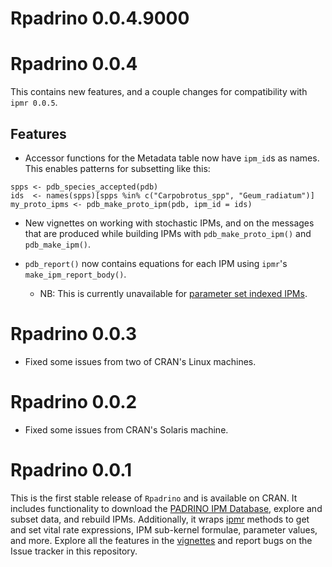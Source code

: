 # Rpadrino 0.0.4.9000


# Rpadrino 0.0.4

This contains new features, and a couple changes for compatibility with `ipmr 0.0.5`. 

## Features

- Accessor functions for the Metadata table now have `ipm_id`s as names. This enables patterns for subsetting like this:

```
spps <- pdb_species_accepted(pdb)
ids  <- names(spps)[spps %in% c("Carpobrotus_spp", "Geum_radiatum")]
my_proto_ipms <- pdb_make_proto_ipm(pdb, ipm_id = ids)

```

- New vignettes on working with stochastic IPMs, and on the messages that are produced while building IPMs with `pdb_make_proto_ipm()` and `pdb_make_ipm()`.

- `pdb_report()` now contains equations for each IPM using `ipmr`'s `make_ipm_report_body()`. 

    + NB: This is currently unavailable for [parameter set indexed IPMs](https://levisc8.github.io/ipmr/articles/index-notation.html).

# Rpadrino 0.0.3

- Fixed some issues from two of CRAN's Linux machines.

# Rpadrino 0.0.2

- Fixed some issues from CRAN's Solaris machine.

# Rpadrino 0.0.1

This is the first stable release of `Rpadrino` and is available on CRAN. It includes functionality to download the [PADRINO IPM Database](https://github.com/padrinoDB/Padrino), explore and subset data, and rebuild IPMs. Additionally, it wraps [ipmr](https://levisc8.github.io/ipmr/reference/index.html) methods to get and set vital rate expressions, IPM sub-kernel formulae, parameter values, and more. Explore all the features in the [vignettes](https://padrinodb.github.io/Rpadrino/articles/padrino-intro.html) and report bugs on the Issue tracker in this repository.

